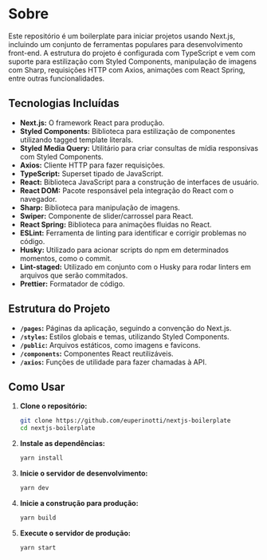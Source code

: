 # Sobre

Este repositório é um boilerplate para iniciar projetos usando Next.js, incluindo um conjunto de ferramentas populares para desenvolvimento front-end. A estrutura do projeto é configurada com TypeScript e vem com suporte para estilização com Styled Components, manipulação de imagens com Sharp, requisições HTTP com Axios, animações com React Spring, entre outras funcionalidades.

## Tecnologias Incluídas

- **Next.js:** O framework React para produção.
- **Styled Components:** Biblioteca para estilização de componentes utilizando tagged template literals.
- **Styled Media Query:** Utilitário para criar consultas de mídia responsivas com Styled Components.
- **Axios:** Cliente HTTP para fazer requisições.
- **TypeScript:** Superset tipado de JavaScript.
- **React:** Biblioteca JavaScript para a construção de interfaces de usuário.
- **React DOM:** Pacote responsável pela integração do React com o navegador.
- **Sharp:** Biblioteca para manipulação de imagens.
- **Swiper:** Componente de slider/carrossel para React.
- **React Spring:** Biblioteca para animações fluidas no React.
- **ESLint:** Ferramenta de linting para identificar e corrigir problemas no código.
- **Husky:** Utilizado para acionar scripts do npm em determinados momentos, como o commit.
- **Lint-staged:** Utilizado em conjunto com o Husky para rodar linters em arquivos que serão commitados.
- **Prettier:** Formatador de código.

## Estrutura do Projeto

- **`/pages`:** Páginas da aplicação, seguindo a convenção do Next.js.
- **`/styles`:** Estilos globais e temas, utilizando Styled Components.
- **`/public`:** Arquivos estáticos, como imagens e favicons.
- **`/components`:** Componentes React reutilizáveis.
- **`/axios`:** Funções de utilidade para fazer chamadas à API.

## Como Usar

1. **Clone o repositório:**
   ```bash
   git clone https://github.com/euperinotti/nextjs-boilerplate
   cd nextjs-boilerplate
   ```

2. **Instale as dependências:**
   ```bash
   yarn install
   ```

3. **Inicie o servidor de desenvolvimento:**
   ```bash
   yarn dev
   ```

4. **Inicie a construção para produção:**
   ```bash
   yarn build
   ```

5. **Execute o servidor de produção:**
   ```bash
   yarn start
   ```